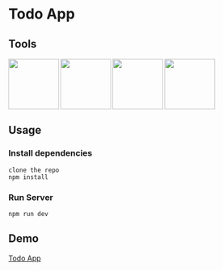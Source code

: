 # Todo App


## Tools
<img src="https://www.svgrepo.com/show/294128/html-html-file.svg" width=100 height=100 align="left">
<img src="https://www.svgrepo.com/show/374061/sass.svg" width=100 height=100 align="left">
<img src="https://www.svgrepo.com/show/349540/typescript.svg" width=100 height=100 align="left">
<img src= "https://www.svgrepo.com/show/374167/vite.svg" width=100 height=100>

## Usage

### Install dependencies
```
clone the repo
npm install
```

### Run Server
```
npm run dev
```

## Demo
[Todo App](https://sabnit.github.io/Todo-App-Typescript/)
